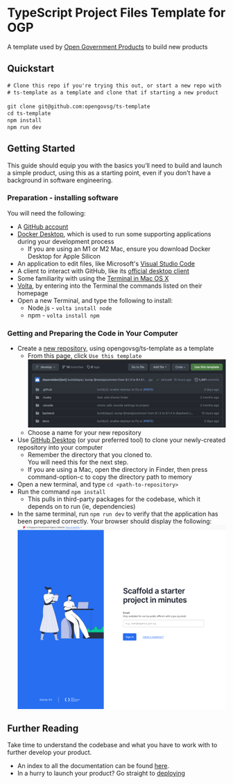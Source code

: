 # TypeScript Project Files Template for OGP

A template used by [Open Government Products](https://open.gov.sg)
to build new products

## Quickstart

```
# Clone this repo if you're trying this out, or start a new repo with
# ts-template as a template and clone that if starting a new product

git clone git@github.com:opengovsg/ts-template
cd ts-template
npm install
npm run dev
```

## Getting Started

This guide should equip you with the basics you’ll need to build and 
launch a simple product, using this as a starting point, even if you 
don’t have a background in software engineering.

### Preparation - installing software

You will need the following:
- A [GitHub account](https://github.com/signup)
- [Docker Desktop](https://www.docker.com/), which is used to run some 
  supporting applications during your development process
  - If you are using an M1 or M2 Mac, ensure you download 
    Docker Desktop for Apple Silicon
- An application to edit files, like Microsoft's [Visual Studio Code](https://code.visualstudio.com/)
- A client to interact with GitHub, like its [official desktop client](https://desktop.github.com/)
- Some familiarity with using the [Terminal in Mac OS X](https://www.youtube.com/watch?v=aKRYQsKR46I)
- [Volta](https://volta.sh/), by entering into the Terminal the 
  commands listed on their homepage
- Open a new Terminal, and type the following to install:
  - Node.js - `volta install node`
  - npm - `volta install npm`

### Getting and Preparing the Code in Your Computer

- Create a [new repository](https://github.com/new), using
  opengovsg/ts-template as a template
  - From this page, click `Use this template`
  ![Use this template](docs/images/use-this-template.png)
  - Choose a name for your new repository
- Use [GitHub Desktop](https://docs.github.com/en/desktop/contributing-and-collaborating-using-github-desktop/adding-and-cloning-repositories/cloning-and-forking-repositories-from-github-desktop)
  (or your preferred tool) to clone your newly-created repository into 
  your computer
  - Remember the directory that you cloned to.  
    You will need this for the next step.
  - If you are using a Mac, open the directory in Finder,
    then press command-option-c to copy the directory path to memory
- Open a new terminal, and type `cd <path-to-repository>` 
- Run the command `npm install`
  - This pulls in third-party packages for the codebase, which it
    depends on to run (ie, dependencies)
- In the same terminal, run `npm run dev` to verify that the application
  has been prepared correctly. Your browser should display the following:  
  ![First Run](docs/images/first-run.png)

## Further Reading

Take time to understand the codebase and what you have to work with
to further develop your product.

- An index to all the documentation can be found [here](./docs/).
- In a hurry to launch your product? Go straight to [deploying](./docs/deploying/)
